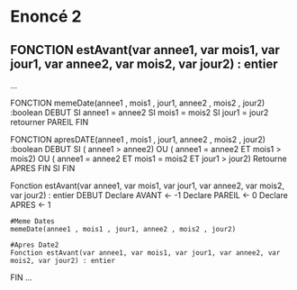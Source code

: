 # Enoncé 2
## FONCTION estAvant(var annee1, var mois1, var jour1, var annee2, var mois2, var jour2) : entier

...

FONCTION memeDate(annee1 , mois1 , jour1, annee2 , mois2 , jour2) :boolean
    DEBUT
        SI annee1 = annee2
        SI mois1 = mois2 
        SI jour1 = jour2
        retourner PAREIL
    FIN

FONCTION apresDATE(annee1 , mois1 , jour1, annee2 , mois2 , jour2) :boolean
    DEBUT
        SI ( annee1 > annee2)
        OU ( annee1 = annee2
        ET mois1 > mois2)
        OU ( annee1 = annee2 
        ET mois1 = mois2 
        ET jour1 > jour2)
        Retourne APRES
        FIN SI
    FIN



Fonction estAvant(var annee1, var mois1, var jour1, var 
annee2, var mois2, var jour2) : entier
DEBUT
    Declare AVANT <- -1
    Declare PAREIL <- 0
    Declare APRES <- 1

    #Meme Dates
    memeDate(annee1 , mois1 , jour1, annee2 , mois2 , jour2)

    #Apres Date2
    Fonction estAvant(var annee1, var mois1, var jour1, var annee2, var mois2, var jour2) : entier



    
   
FIN
...
